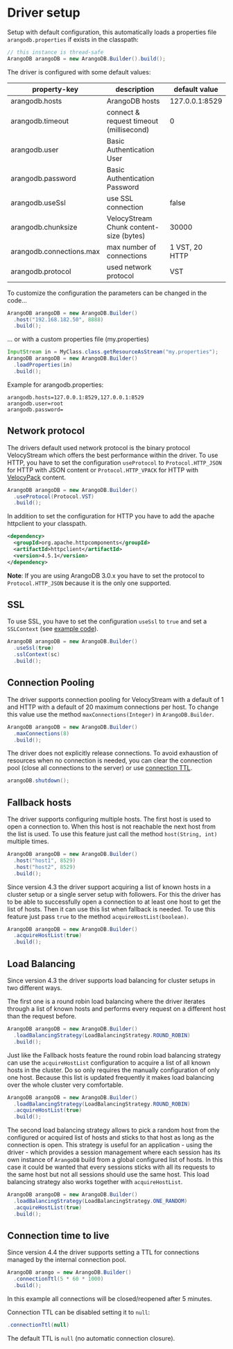 # Driver setup

Setup with default configuration, this automatically loads a properties file
`arangodb.properties` if exists in the classpath:

```Java
// this instance is thread-safe
ArangoDB arangoDB = new ArangoDB.Builder().build();
```

The driver is configured with some default values:

property-key             | description                             | default value
-------------------------|-----------------------------------------|----------------
arangodb.hosts           | ArangoDB hosts                          | 127.0.0.1:8529
arangodb.timeout         | connect & request timeout (millisecond) | 0
arangodb.user            | Basic Authentication User               | 
arangodb.password        | Basic Authentication Password           | 
arangodb.useSsl          | use SSL connection                      | false
arangodb.chunksize       | VelocyStream Chunk content-size (bytes) | 30000
arangodb.connections.max | max number of connections               | 1 VST, 20 HTTP
arangodb.protocol        | used network protocol                   | VST

To customize the configuration the parameters can be changed in the code...

```Java
ArangoDB arangoDB = new ArangoDB.Builder()
  .host("192.168.182.50", 8888)
  .build();
```

... or with a custom properties file (my.properties)

```Java
InputStream in = MyClass.class.getResourceAsStream("my.properties");
ArangoDB arangoDB = new ArangoDB.Builder()
  .loadProperties(in)
  .build();
```

Example for arangodb.properties:

```
arangodb.hosts=127.0.0.1:8529,127.0.0.1:8529
arangodb.user=root
arangodb.password=
```

## Network protocol

The drivers default used network protocol is the binary protocol VelocyStream
which offers the best performance within the driver. To use HTTP, you have to
set the configuration `useProtocol` to `Protocol.HTTP_JSON` for HTTP with JSON
content or `Protocol.HTTP_VPACK` for HTTP with
[VelocyPack](https://github.com/arangodb/velocypack/blob/master/VelocyPack.md) content.

```Java
ArangoDB arangoDB = new ArangoDB.Builder()
  .useProtocol(Protocol.VST)
  .build();
```

In addition to set the configuration for HTTP you have to add the
apache httpclient to your classpath.

```XML
<dependency>
  <groupId>org.apache.httpcomponents</groupId>
  <artifactId>httpclient</artifactId>
  <version>4.5.1</version>
</dependency>
```

**Note**: If you are using ArangoDB 3.0.x you have to set the protocol to
`Protocol.HTTP_JSON` because it is the only one supported.

## SSL

To use SSL, you have to set the configuration `useSsl` to `true` and set a `SSLContext`
(see [example code](https://github.com/arangodb/arangodb-java-driver/blob/master/src/test/java/com/arangodb/example/ssl/SslExample.java)).

```Java
ArangoDB arangoDB = new ArangoDB.Builder()
  .useSsl(true)
  .sslContext(sc)
  .build();
```

## Connection Pooling

The driver supports connection pooling for VelocyStream with a default of 1 and
HTTP with a default of 20 maximum connections per host. To change this value
use the method `maxConnections(Integer)` in `ArangoDB.Builder`.

```Java
ArangoDB arangoDB = new ArangoDB.Builder()
  .maxConnections(8)
  .build();
```

The driver does not explicitly release connections. To avoid exhaustion of
resources when no connection is needed, you can clear the connection pool
(close all connections to the server) or use [connection TTL](#connection-time-to-live).

```Java
arangoDB.shutdown();
```

## Fallback hosts

The driver supports configuring multiple hosts. The first host is used to open a
connection to. When this host is not reachable the next host from the list is used.
To use this feature just call the method `host(String, int)` multiple times.

```Java
ArangoDB arangoDB = new ArangoDB.Builder()
  .host("host1", 8529)
  .host("host2", 8529)
  .build();
```

Since version 4.3 the driver support acquiring a list of known hosts in a
cluster setup or a single server setup with followers. For this the driver has
to be able to successfully open a connection to at least one host to get the
list of hosts. Then it can use this list when fallback is needed. To use this
feature just pass `true` to the method `acquireHostList(boolean)`.

```Java
ArangoDB arangoDB = new ArangoDB.Builder()
  .acquireHostList(true)
  .build();
```

## Load Balancing

Since version 4.3 the driver supports load balancing for cluster setups in
two different ways.

The first one is a round robin load balancing where the driver iterates
through a list of known hosts and performs every request on a different
host than the request before.

```Java
ArangoDB arangoDB = new ArangoDB.Builder()
  .loadBalancingStrategy(LoadBalancingStrategy.ROUND_ROBIN)
  .build();
```

Just like the Fallback hosts feature the round robin load balancing strategy
can use the `acquireHostList` configuration to acquire a list of all known hosts
in the cluster. Do so only requires the manually configuration of only one host.
Because this list is updated frequently it makes load balancing over the whole
cluster very comfortable.

```Java
ArangoDB arangoDB = new ArangoDB.Builder()
  .loadBalancingStrategy(LoadBalancingStrategy.ROUND_ROBIN)
  .acquireHostList(true)
  .build();
```

The second load balancing strategy allows to pick a random host from the
configured or acquired list of hosts and sticks to that host as long as the
connection is open. This strategy is useful for an application - using the driver -
which provides a session management where each session has its own instance of
`ArangoDB` build from a global configured list of hosts. In this case it could
be wanted that every sessions sticks with all its requests to the same host but
not all sessions should use the same host. This load balancing strategy also
works together with `acquireHostList`.

```Java
ArangoDB arangoDB = new ArangoDB.Builder()
  .loadBalancingStrategy(LoadBalancingStrategy.ONE_RANDOM)
  .acquireHostList(true)
  .build();
```

## Connection time to live

Since version 4.4 the driver supports setting a TTL for connections managed
by the internal connection pool.

```Java
ArangoDB arango = new ArangoDB.Builder()
  .connectionTtl(5 * 60 * 1000)
  .build();
```

In this example all connections will be closed/reopened after 5 minutes.

Connection TTL can be disabled setting it to `null`:

```Java
.connectionTtl(null)
```

The default TTL is `null` (no automatic connection closure).
